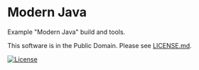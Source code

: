 # Modern Java

Example "Modern Java" build and tools.

This software is in the Public Domain.  Please see [LICENSE.md](LICENSE.md).

[![License](https://img.shields.io/badge/license-PD-blue.svg?style=flat)](http://unlicense.org)

